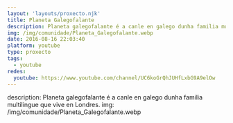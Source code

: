 ```yaml
---
layout: 'layouts/proxecto.njk'
title: Planeta Galegofalante
description: Planeta galegofalante é a canle en galego dunha familia multilingue que vive en Londres.
img: /img/comunidade/Planeta_Galegofalante.webp
date: 2016-08-16 22:03:40
platform: youtube
type: proxecto
tags:
  - youtube
redes:
  youtube: https://www.youtube.com/channel/UC6koGrQhJUHfLxbG9A9elOw
---
```

description: Planeta galegofalante é a canle en galego dunha familia multilingue que vive en Londres.
img: /img/comunidade/Planeta_Galegofalante.webp
